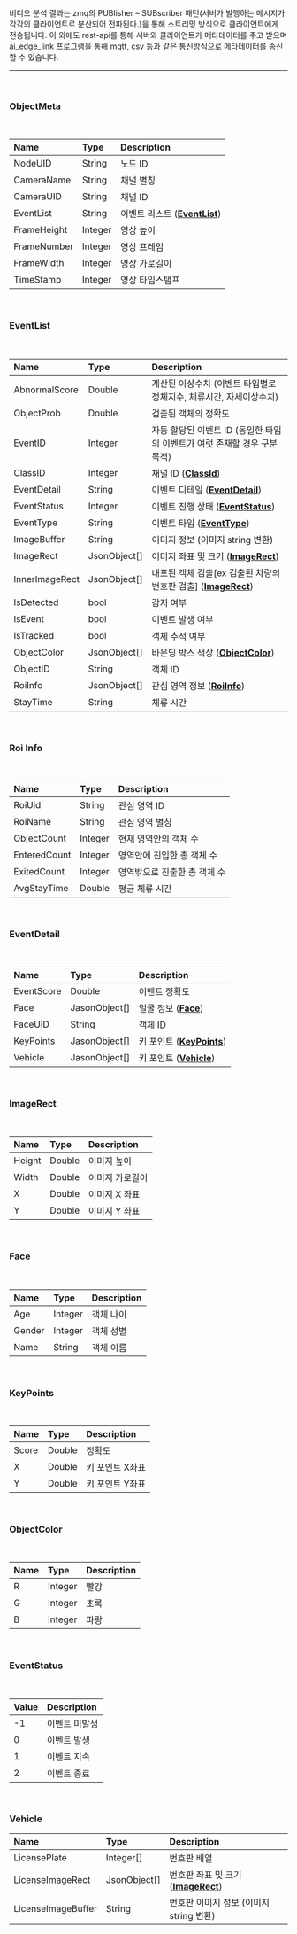 비디오 분석 결과는 zmq의 PUBlisher – SUBscriber 패턴(서버가 발행하는 메시지가 각각의 클라이언트로 분산되어 전파된다.)을 통해 스트리밍 방식으로 클라이언트에게 전송됩니다.
이 외에도 rest-api를 통해 서버와 클라이언트가 메타데이터를 주고 받으며 ai_edge_link 프로그램을 통해 mqtt, csv 등과 같은 통신방식으로 메타데이터를 송신할 수 있습니다. 

---

<br>

### ObjectMeta 

<br>

| Name | Type | Description |
| :---- | :---- |:---- |
| NodeUID | String | 노드 ID |
| CameraName | String | 채널 별칭 |
| CameraUID | String | 채널 ID |
| EventList | String | 이벤트 리스트 (**[EventList](va_results.md#eventlist)**) |
| FrameHeight | Integer | 영상 높이 |
| FrameNumber | Integer | 영상 프레임 |
| FrameWidth | Integer | 영상 가로길이 |
| TimeStamp | Integer | 영상 타임스탬프 |

<br>

### EventList

<br>

| Name | Type | Description |
| :---- | :---- |:---- |
| AbnormalScore | Double | 계산된 이상수치 (이벤트 타입별로 정체지수, 체류시간, 자세이상수치) |
| ObjectProb | Double | 검출된 객체의 정확도 |
| EventID | Integer | 자동 할당된 이벤트 ID (동일한 타입의 이벤트가 여럿 존재할 경우 구분 목적) |
| ClassID | Integer | 채널 ID (**[ClassId](models.md#classid)**) |
| EventDetail | String | 이벤트 디테일 (**[EventDetail](va_results.md#eventdetail)**) |
| EventStatus | Integer | 이벤트 진행 상태 (**[EventStatus](va_results.md#eventstatus)**) |
| EventType | String | 이벤트 타입 (**[EventType](models.md#eventtype)**) |
| ImageBuffer | String | 이미지 정보 (이미지 string 변환) |
| ImageRect | JsonObject[] | 이미지 좌표 및 크기 (**[ImageRect](va_results.md#imagerect)**) |
| InnerImageRect | JsonObject[] | 내포된 객체 검출[ex 검출된 차량의 번호판 검출] (**[ImageRect](va_results.md#imagerect)**) |
| IsDetected | bool | 감지 여부 |
| IsEvent | bool | 이벤트 발생 여부 |
| IsTracked | bool | 객체 추적 여부 |
| ObjectColor | JsonObject[] | 바운딩 박스 색상 (**[ObjectColor](va_results.md#objectcolor)**) |
| ObjectID | String | 객체 ID |
| RoiInfo | JsonObject[] | 관심 영역 정보 (**[RoiInfo](va_results.md#roi-info)**) |
| StayTime | String | 체류 시간 |

<br>

### Roi Info

<br>

| Name | Type | Description |
| :---- | :---- |:---- |
| RoiUid | String | 관심 영역 ID |
| RoiName | String | 관심 영역 별칭 |
| ObjectCount | Integer | 현재 영역안의 객체 수 |
| EnteredCount | Integer | 영역안에 진입한 총 객체 수 |
| ExitedCount | Integer | 영역밖으로 진출한 총 객체 수 |
| AvgStayTime | Double | 평균 체류 시간 |

<br>

### EventDetail

<br>

| Name | Type | Description |
| :---- | :---- |:---- |
| EventScore | Double | 이벤트 정확도 |
| Face | JasonObject[] | 얼굴 정보 (**[Face](va_result.md#face)**) |
| FaceUID | String | 객체 ID |
| KeyPoints | JasonObject[] | 키 포인트 (**[KeyPoints](va_result.md#keypoints)**) |
| Vehicle | JasonObject[] | 키 포인트 (**[Vehicle](va_result.md#vehicle)**) |

<br>

### ImageRect

<br>

| Name | Type | Description |
| :---- | :---- |:---- |
| Height | Double | 이미지 높이 |
| Width | Double | 이미지 가로길이 |
| X | Double | 이미지 X 좌표 |
| Y | Double | 이미지 Y 좌표 |

<br>

### Face

<br>

| Name | Type | Description |
| :---- | :---- |:---- |
| Age | Integer | 객체 나이 |
| Gender | Integer | 객체 성별 |
| Name | String | 객체 이름 |

<br>

### KeyPoints

<br>

| Name | Type | Description |
| :---- | :---- |:---- |
| Score | Double | 정확도 |
| X | Double | 키 포인트 X좌표 |
| Y | Double | 키 포인트 Y좌표 |

<br>

### ObjectColor

<br>

| Name | Type | Description |
| :---- | :---- |:---- |
| R | Integer | 빨강 |
| G | Integer | 초록|
| B | Integer| 파랑 |

<br>

### EventStatus

<br>

| Value | Description | 
| :---- | :---- |
| -1 | 이벤트 미발생 |
| 0 | 이벤트 발생 |
| 1 | 이벤트 지속 |
| 2 | 이벤트 종료 |

<br>

### Vehicle

| Name | Type | Description |
| :---- | :---- | :---- |
| LicensePlate | Integer[] | 번호판 배열 |
| LicenseImageRect | JsonObject[] | 번호판 좌표 및 크기 (**[ImageRect](va_results.md#imagerect)**) |
| LicenseImageBuffer | String | 번호판 이미지 정보 (이미지 string 변환) |

<br>